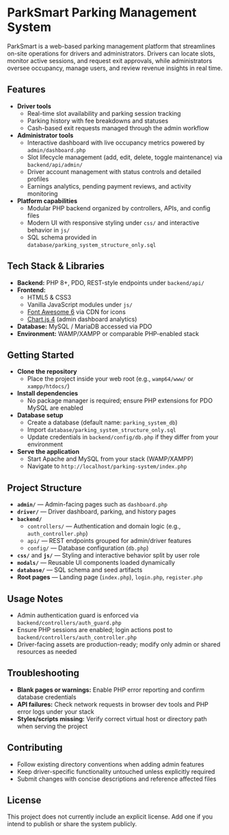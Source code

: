 # ParkSmart Parking Management System

ParkSmart is a web-based parking management platform that streamlines on-site operations for drivers and administrators. Drivers can locate slots, monitor active sessions, and request exit approvals, while administrators oversee occupancy, manage users, and review revenue insights in real time.

## Features
- **Driver tools**
  - Real-time slot availability and parking session tracking
  - Parking history with fee breakdowns and statuses
  - Cash-based exit requests managed through the admin workflow
- **Administrator tools**
  - Interactive dashboard with live occupancy metrics powered by `admin/dashboard.php`
  - Slot lifecycle management (add, edit, delete, toggle maintenance) via `backend/api/admin/`
  - Driver account management with status controls and detailed profiles
  - Earnings analytics, pending payment reviews, and activity monitoring
- **Platform capabilities**
  - Modular PHP backend organized by controllers, APIs, and config files
  - Modern UI with responsive styling under `css/` and interactive behavior in `js/`
  - SQL schema provided in `database/parking_system_structure_only.sql`

## Tech Stack & Libraries
- **Backend:** PHP 8+, PDO, REST-style endpoints under `backend/api/`
- **Frontend:**
  - HTML5 & CSS3
  - Vanilla JavaScript modules under `js/`
  - [Font Awesome 6](https://cdnjs.com/libraries/font-awesome) via CDN for icons
  - [Chart.js 4](https://www.jsdelivr.com/package/npm/chart.js) (admin dashboard analytics)
- **Database:** MySQL / MariaDB accessed via PDO
- **Environment:** WAMP/XAMPP or comparable PHP-enabled stack

## Getting Started
- **Clone the repository**
  - Place the project inside your web root (e.g., `wamp64/www/` or `xampp/htdocs/`)
- **Install dependencies**
  - No package manager is required; ensure PHP extensions for PDO MySQL are enabled
- **Database setup**
  - Create a database (default name: `parking_system_db`)
  - Import `database/parking_system_structure_only.sql`
  - Update credentials in `backend/config/db.php` if they differ from your environment
- **Serve the application**
  - Start Apache and MySQL from your stack (WAMP/XAMPP)
  - Navigate to `http://localhost/parking-system/index.php`

## Project Structure
- **`admin/`** — Admin-facing pages such as `dashboard.php`
- **`driver/`** — Driver dashboard, parking, and history pages
- **`backend/`**
  - `controllers/` — Authentication and domain logic (e.g., `auth_controller.php`)
  - `api/` — REST endpoints grouped for admin/driver features
  - `config/` — Database configuration (`db.php`)
- **`css/`** and **`js/`** — Styling and interactive behavior split by user role
- **`modals/`** — Reusable UI components loaded dynamically
- **`database/`** — SQL schema and seed artifacts
- **Root pages** — Landing page (`index.php`), `login.php`, `register.php`

## Usage Notes
- Admin authentication guard is enforced via `backend/controllers/auth_guard.php`
- Ensure PHP sessions are enabled; login actions post to `backend/controllers/auth_controller.php`
- Driver-facing assets are production-ready; modify only admin or shared resources as needed

## Troubleshooting
- **Blank pages or warnings:** Enable PHP error reporting and confirm database credentials
- **API failures:** Check network requests in browser dev tools and PHP error logs under your stack
- **Styles/scripts missing:** Verify correct virtual host or directory path when serving the project

## Contributing
- Follow existing directory conventions when adding admin features
- Keep driver-specific functionality untouched unless explicitly required
- Submit changes with concise descriptions and reference affected files

## License
This project does not currently include an explicit license. Add one if you intend to publish or share the system publicly.
